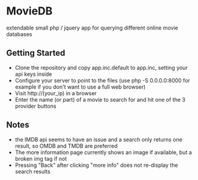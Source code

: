 # MovieDB
extendable small php / jquery app for querying different online movie databases

## Getting Started
* Clone the repository and copy app.inc.default to app.inc, setting your api keys inside
* Configure your server to point to the files (use php -S 0.0.0.0:8000 for example if you don't want to use a full web browser)
* Visit http://(your_ip) in a browser
* Enter the name (or part) of a movie to search for and hit one of the 3 provider buttons


## Notes
* the IMDB api seems to have an issue and a search only returns one result, so OMDB and TMDB are preferred
* The more information page currently shows an image if available, but a broken img tag if not
* Pressing "Back" after clicking "more info" does not re-display the search results
